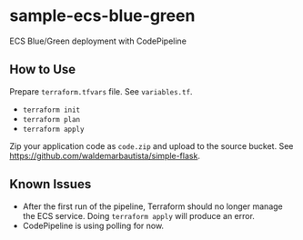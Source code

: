 # sample-ecs-blue-green
ECS Blue/Green deployment with CodePipeline

## How to Use

Prepare `terraform.tfvars` file. See `variables.tf`.

- `terraform init`
- `terraform plan`
- `terraform apply`

Zip your application code as `code.zip` and upload to the source bucket. See https://github.com/waldemarbautista/simple-flask.

## Known Issues

- After the first run of the pipeline, Terraform should no longer manage the ECS service. Doing `terraform apply` will produce an error.
- CodePipeline is using polling for now.